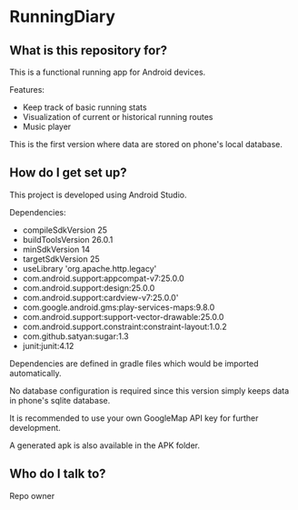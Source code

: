 # RunningDiary
## What is this repository for?

This is a functional running app for Android devices. 

Features:
* Keep track of basic running stats
* Visualization of current or historical running routes
* Music player

This is the first version where data are stored on phone's local database.

## How do I get set up?
This project is developed using Android Studio.

Dependencies:
* compileSdkVersion 25
* buildToolsVersion 26.0.1
* minSdkVersion 14
* targetSdkVersion 25
* useLibrary 'org.apache.http.legacy'
* com.android.support:appcompat-v7:25.0.0
* com.android.support:design:25.0.0
* com.android.support:cardview-v7:25.0.0'
* com.google.android.gms:play-services-maps:9.8.0
* com.android.support:support-vector-drawable:25.0.0
* com.android.support.constraint:constraint-layout:1.0.2
* com.github.satyan:sugar:1.3
* junit:junit:4.12

Dependencies are defined in gradle files which would be imported automatically.

No database configuration is required since this version simply keeps data in phone's sqlite database.

It is recommended to use your own GoogleMap API key for further development.

A generated apk is also available in the APK folder.

## Who do I talk to?
Repo owner
